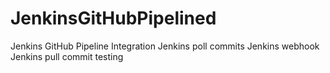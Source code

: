 # JenkinsGitHubPipelined
Jenkins GitHub Pipeline Integration
Jenkins poll commits
Jenkins webhook
Jenkins pull commit testing
